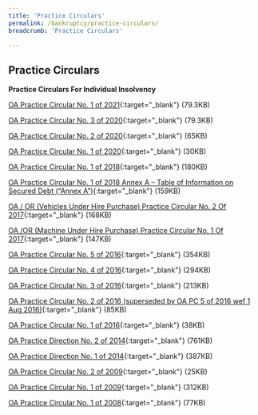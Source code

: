 ```yaml
---
title: 'Practice Circulars'
permalink: /bankruptcy/practice-circulars/
breadcrumb: 'Practice Circulars'

---
```



Practice Circulars
---

**Practice Circulars For Individual Insolvency**

[OA Practice Circular No. 1 of 2021](/files/OAPracticeCircularNo1of2021.pdf/){:target="_blank"} (79.3KB)

[OA Practice Circular No. 3 of 2020](/files/OAPC3of2020.pdf/){:target="_blank"} (79.3KB)

[OA Practice Circular No. 2 of 2020](/files/OAPC2of2020.pdf/){:target="_blank"} (65KB)

[OA Practice Circular No. 1 of 2020](/files/OAORPC1of2020.pdf/){:target="_blank"} (30KB)

[OA Practice Circular No. 1 of 2018](/files/OAPracticeCircularNo1of2018.pdf/){:target="_blank"} (180KB)

[OA Practice Circular No. 1 of 2018 Annex A – Table of Information on Secured Debt (“Annex A”)](/files/AnnexA-TableofInformationonSecuredDebt.pdf/){:target="_blank"} (159KB)

[OA / OR (Vehicles Under Hire Purchase) Practice Circular No. 2 Of 2017](/files/PracticeCircularNo2of2017.pdf/){:target="_blank"} (168KB)

[OA /OR (Machine Under Hire Purchase) Practice Circular No. 1 Of 2017](/files/PracticeCircular1of2017.pdf/){:target="_blank"} (147KB)  

[OA Practice Circular No. 5 of 2016](/files/OAPC5of2016.pdf/){:target="_blank"} (354KB)

[OA Practice Circular No. 4 of 2016](/files/PracticeCircular4of2016.pdf/){:target="_blank"} (294KB)

[OA Practice Circular No. 3 of 2016](/files/PracticeCircular3of2016.pdf/){:target="_blank"} (213KB)

[OA Practice Circular No. 2 of 2016 (superseded by OA PC 5 of 2016 wef 1 Aug 2016)](/files/OAPC2of2016.pdf/){:target="_blank"} (85KB)

[OA Practice Circular No. 1 of 2016](/files/OAPC1of2016.pdf/){:target="_blank"} (38KB)

[OA Practice Direction No. 2 of 2014](/files/OAPracticeDirectionNo2of2014.pdf/){:target="_blank"} (761KB)

[OA Practice Direction No. 1 of 2014](/files/OAPracticeDirectionNo1of2014.pdf/){:target="_blank"} (387KB)

[OA Practice Circular No. 2 of 2009](/files/linkclicka4f5.pdf/){:target="_blank"} (25KB)

[OA Practice Circular No. 1 of 2009](/files/linkclick157c.pdf/){:target="_blank"} (312KB)

[OA Practice Circular No. 1 of 2008](/files/linkclick717a.pdf/){:target="_blank"} (77KB)
